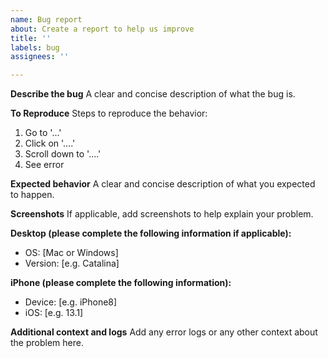 ```yaml
---
name: Bug report
about: Create a report to help us improve
title: ''
labels: bug
assignees: ''

---
```


**Describe the bug**
A clear and concise description of what the bug is.

**To Reproduce**
Steps to reproduce the behavior:
1. Go to '...'
2. Click on '....'
3. Scroll down to '....'
4. See error

**Expected behavior**
A clear and concise description of what you expected to happen.

**Screenshots**
If applicable, add screenshots to help explain your problem.

**Desktop (please complete the following information if applicable):**
 - OS: [Mac or Windows]
 - Version: [e.g. Catalina]

**iPhone (please complete the following information):**
 - Device: [e.g. iPhone8]
 - iOS: [e.g. 13.1]

**Additional context and logs**
Add any error logs or any other context about the problem here.
